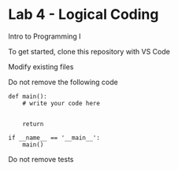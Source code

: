 # Lab 4 - Logical Coding

Intro to Programming I

To get started, clone this repository with VS Code

Modify existing files

Do not remove the following code

```
def main():
    # write your code here

    
    return

if __name__ == '__main__':
    main()
```

Do not remove tests